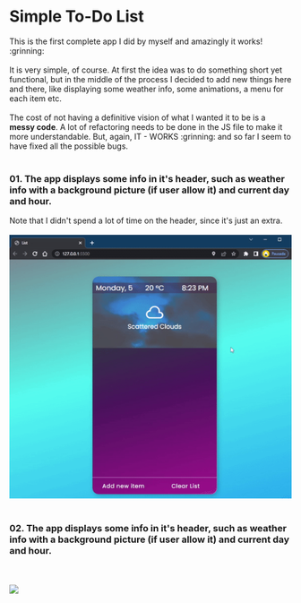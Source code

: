 <h1>Simple To-Do List</h1>
This is the first complete app I did by myself and amazingly it works! :grinning: <br><br>
It is very simple, of course. At first the idea was to do something short yet functional, but in the middle of the process I decided to add new things here and there, like displaying some weather info, some animations, a menu for each item etc.<br><br>
The cost of not having a definitive vision of what I wanted it to be is a <strong>messy code</strong>. A lot of refactoring needs to be done in the JS file to make it more understandable. But, again, IT - WORKS :grinning: and so far I seem to have fixed all the possible bugs.<br><br>

<h3>01. The app displays some info in it's header, such as weather info with a background picture (if user allow it) and current day and hour.</h3>
Note that I didn't spend a lot of time on the header, since it's just an extra. 
<br><br>
<img src='assets/to_readme/test1.gif'  />
<br><br>
<h3>02. The app displays some info in it's header, such as weather info with a background picture (if user allow it) and current day and hour.</h3>
<br><br>
<img src='assets/to_readme/test2.gif'  />

